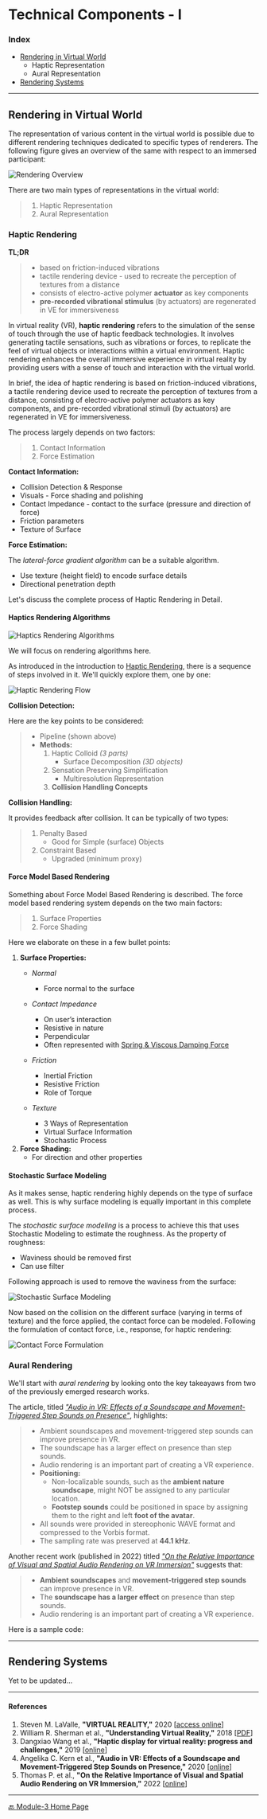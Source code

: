 # Technical Components - I

### Index
  * [Rendering in Virtual World](#rendering-in-virtual-world)  
    * Haptic Representation
    * Aural Representation
  * [Rendering Systems](#rendering-systems)

---  

## Rendering in Virtual World

The representation of various content in the virtual world is possible due to different rendering techniques dedicated to specific types of renderers. The following figure gives an overview of the same with respect to an immersed participant:  

![Rendering Overview](./assets/Rendering-Overview.png)

There are two main types of representations in the virtual world:

> 1. Haptic Representation
> 2. Aural Representation 

### Haptic Rendering


**TL;DR**  
> * based on friction-induced vibrations
> * tactile rendering device - used to recreate the perception of textures from a distance
> * consists of electro-active polymer **actuator** as key components
> * **pre-recorded vibrational stimulus** (by actuators) are regenerated in VE for immersiveness


In virtual reality (VR), **haptic rendering** refers to the simulation of the sense of touch through the use of haptic feedback technologies. It involves generating tactile sensations, such as vibrations or forces, to replicate the feel of virtual objects or interactions within a virtual environment. Haptic rendering enhances the overall immersive experience in virtual reality by providing users with a sense of touch and interaction with the virtual world.  

In brief, the idea of haptic rendering is based on friction-induced vibrations, a tactile rendering device used to recreate the perception of textures from a distance, consisting of electro-active polymer actuators as key components, and pre-recorded vibrational stimuli (by actuators) are regenerated in VE for immersiveness.

The process largely depends on two factors:

> 1. Contact Information  
> 2. Force Estimation  

**Contact Information:**

* Collision Detection & Response
* Visuals - Force shading and polishing
* Contact Impedance - contact to the surface (pressure and direction of force)
* Friction parameters
* Texture of Surface

**Force Estimation:** 

The _lateral-force gradient algorithm_ can be a suitable algorithm. 

* Use texture (height field) to encode surface details
* Directional penetration depth

Let's discuss the complete process of Haptic Rendering in Detail. 

#### Haptics Rendering Algorithms

![Haptics Rendering Algorithms](./assets/haptics-info.jpg)  

We will focus on rendering algorithms here.

As introduced in the introduction to [Haptic Rendering](#haptic-rendering), there is a sequence of steps involved in it. We'll quickly explore them, one by one:  

![Haptic Rendering Flow](./assets/haptics-rendering-flow.png)

**Collision Detection:**  

Here are the key points to be considered:  

> - Pipeline (shown above)
> - **Methods:**
>   1. Haptic Colloid _(3 parts)_
>      - Surface Decomposition _(3D objects)_
>   2. Sensation Preserving Simplification
>      - Multiresolution Representation 
>   3. **Collision Handling Concepts**

**Collision Handling:**  

It provides feedback after collision. It can be typically of two types:  

> 1. Penalty Based
>    - Good for Simple (surface) Objects
> 2. Constraint Based
>    - Upgraded (minimum proxy)

#### Force Model Based Rendering

Something about Force Model Based Rendering is described. The force model based rendering system depends on the two main factors:

> 1. Surface Properties  
> 2. Force Shading

Here we elaborate on these in a few bullet points:  

1. **Surface Properties:**
    - _Normal_
      - Force normal to the surface

    - _Contact Impedance_
      - On user’s interaction
      - Resistive in nature
      - Perpendicular
      - Often represented with <u>Spring & Viscous Damping Force</u>

    - _Friction_
      - Inertial Friction
      - Resistive Friction
      - Role of Torque

    - _Texture_
      - 3 Ways of Representation
      - Virtual Surface Information
      - Stochastic Process
2. **Force Shading:**
    - For direction and other properties

#### Stochastic Surface Modeling

As it makes sense, haptic rendering highly depends on the type of surface as well. This is why surface modeling is equally important in this complete process.  

The _stochastic surface modeling_ is a process to achieve this that uses Stochastic Modeling to estimate the roughness. As the property of roughness:

* Waviness should be removed first
* Can use filter

Following approach is used to remove the waviness from the surface:  

![Stochastic Surface Modeling](./assets/remove-waviness.png)

Now based on the collision on the different surface (varying in terms of texture) and the force applied, the contact force can be modeled. Following the formulation of contact force, i.e., response, for haptic rendering:

![Contact Force Formulation](./assets/haptic-rendering-formula.png)



### Aural Rendering

We'll start with _aural rendering_ by looking onto the key takeayaws from two of the previously emerged research works.   

The article, titled [_"Audio in VR: Effects of a Soundscape and Movement-Triggered Step Sounds on Presence"_](#references), highlights:  

> * Ambient soundscapes and movement-triggered step sounds can improve presence in VR.
> * The soundscape has a larger effect on presence than step sounds.
> * Audio rendering is an important part of creating a VR experience.
> * **Positioning:**
>     * Non-localizable sounds, such as the **ambient nature soundscape**, might NOT be assigned to any particular location.
>     * **Footstep sounds** could be positioned in space by assigning them to the right and left **foot of the avatar**.
> * All sounds were provided in stereophonic WAVE format and compressed to the Vorbis format.
> * The sampling rate was preserved at **44.1 kHz**.  

Another recent work (published in 2022) titled [_"On the Relative Importance of Visual and Spatial Audio Rendering on VR Immersion"_](#references) suggests that:  

> * **Ambient soundscapes** and **movement-triggered step sounds** can improve presence in VR.
> * The **soundscape has a larger effect** on presence than step sounds.
> * Audio rendering is an important part of creating a VR experience.

Here is a sample code:  

<script src="https://gist.github.com/ravi-prakash1907/8228f0037387049c8c177b779ac4d6ed.js"></script>


---  

## Rendering Systems

Yet to be updated...


---  

#### References  

1. Steven M. LaValle, **"VIRTUAL REALITY,"** 2020 [[access online](http://lavalle.pl/vr/)]  
2. William R. Sherman et al., **"Understanding Virtual Reality,"** 2018 [[PDF](https://drive.google.com/file/d/1N4GNZFMVCjRYew58dXQjSBIKYhuUZXhu/view?usp=drive_link)]
3. Dangxiao Wang et al., **"Haptic display for virtual reality: progress and challenges,"** 2019 [[online](https://www.sciencedirect.com/science/article/pii/S2096579619300130)]  
4. Angelika C. Kern et al., **"Audio in VR: Effects of a Soundscape and Movement-Triggered Step Sounds on Presence,"** 2020 [[online](https://www.frontiersin.org/articles/10.3389/frobt.2020.00020/full)]  
5. Thomas P. et al., **"On the Relative Importance of Visual and Spatial Audio Rendering on VR Immersion,"** 2022 [[online](https://www.frontiersin.org/articles/10.3389/frobt.2020.00020/full)]  


---  

[🔙 Module-3 Home Page](../)